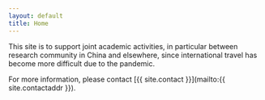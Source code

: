 ```yaml
---
layout: default
title: Home
---
```


This site is to support joint academic activities, in particular between research community in China and elsewhere, since international travel has become more difficult due to the pandemic.

For more information, please contact [{{ site.contact }}](mailto:{{ site.contactaddr }}).

